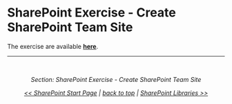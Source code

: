# SharePoint Exercise - Create SharePoint Team Site


The exercise are available [**here**](../Hands-on-Labs/CreateSharePointTeamSite.md).

---

<br/>

<div style="font-style: italic; text-align: center;" markdown="1">

Section: SharePoint Exercise - Create SharePoint Team Site

[<< SharePoint Start Page](./SharePointStartPage.md) | [back to top](#top) | [SharePoint Libraries >>](./SharePointLibraries.md)

</div>




